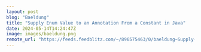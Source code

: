 ```yaml
---
layout: post
blog: "Baeldung"
title: "Supply Enum Value to an Annotation From a Constant in Java"
date: 2024-05-14T14:24:47Z
image: images/baeldung.png
remote_url: "https://feeds.feedblitz.com/~/896575463/0/baeldung~Supply-Enum-Value-to-an-Annotation-From-a-Constant-in-Java"
---
```

